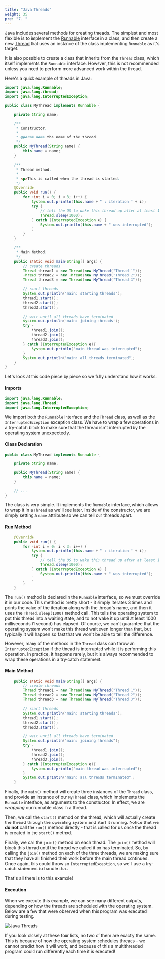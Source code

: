 ```yaml
---
title: "Java Threads"
weight: 35
pre: "7. "
---
```

Java includes several methods for creating threads. The simplest and most flexible is to implement the [Runnable](https://docs.oracle.com/javase/8/docs/api/java/lang/Runnable.html) interface in a class, and then create a new [Thread](https://docs.oracle.com/javase/8/docs/api/java/lang/Thread.html) that uses an instance of the class implementing `Runnable` as it's target. 

It is also possible to create a class that inherits from the `Thread` class, which itself implements the `Runnable` interface. However, this is not recommended unless you need to perform more advanced work within the thread. 

Here's a quick example of threads in Java:

```java
import java.lang.Runnable;
import java.lang.Thread;
import java.lang.InterruptedException;

public class MyThread implements Runnable {

    private String name;

    /**
     * Constructor.
     * 
     * @param name the name of the thread
     */
    public MyThread(String name) {
        this.name = name;
    }
    
    /**
     * Thread method.
     * 
     * <p>This is called when the thread is started.
     */
    @Override
    public void run() {
        for (int i = 0; i < 3; i++) {
            System.out.println(this.name + " : iteration " + i);
            try {
                // tell the OS to wake this thread up after at least 1 second
                Thread.sleep(1000);
            } catch (InterruptedException e) {
                System.out.println(this.name + " was interrupted");
            }
        }
    }
    
    /**
     * Main Method.
     */
    public static void main(String[] args) {
        // create threads
        Thread thread1 = new Thread(new MyThread("Thread 1"));
        Thread thread2 = new Thread(new MyThread("Thread 2"));
        Thread thread3 = new Thread(new MyThread("Thread 3"));
        
        // start threads
        System.out.println("main: starting threads");
        thread1.start();
        thread2.start();
        thread3.start();
        
        // wait until all threads have terminated
        System.out.println("main: joining threads");
        try {
            thread1.join();
            thread2.join();
            thread3.join();
        } catch (InterruptedException e){
            System.out.println("main thread was interrupted");
        }
        System.out.println("main: all threads terminated");
    }
}
```

Let's look at this code piece by piece so we fully understand how it works.

#### Imports

```java
import java.lang.Runnable;
import java.lang.Thread;
import java.lang.InterruptedException;
```

We import both the `Runnable` interface and the `Thread` class, as well as the `InterruptedException` exception class. We have to wrap a few operations in a try-catch block to make sure that the thread isn't interrupted by the operating system unexpectedly. 

#### Class Declaration

```java
public class MyThread implements Runnable {

    private String name;

    public MyThread(String name) {
        this.name = name;
    }
    
    // ...
}
```

The class is very simple. It implements the `Runnable` interface, which allows to wrap it in a `Thread` as we'll see later. Inside of the constructor, we are simply setting a `name` attribute so we can tell our threads apart.

#### Run Method

```java
    @Override
    public void run() {
        for (int i = 0; i < 3; i++) {
            System.out.println(this.name + " : iteration " + i);
            try {
                // tell the OS to wake this thread up after at least 1 second
                Thread.sleep(1000);
            } catch (InterruptedException e) {
                System.out.println(this.name + " was interrupted");
            }
        }
    }
```

The `run()` method is declared in the `Runnable` interface, so we must override it in our code. This method is pretty short - it simply iterates 3 times and prints the value of the iteration along with the thread's name, and then it uses the `Thread.sleep(1000)` method call. This tells the operating system to put this thread into a waiting state, and to not wake it up until at least 1000 milliseconds (1 second) has elapsed. Of course, we can't guarantee that the operating system won't make this thread wait even longer than that, but typically it will happen so fast that we won't be able to tell the difference. 

However, many of the methods in the `Thread` class can throw an `InterruptedException` if the thread is interrupted while it is performing this operation. In practice, it happens rarely, but it is always recommended to wrap these operations in a try-catch statement. 

#### Main Method

```java
    public static void main(String[] args) {
        // create threads
        Thread thread1 = new Thread(new MyThread("Thread 1"));
        Thread thread2 = new Thread(new MyThread("Thread 2"));
        Thread thread3 = new Thread(new MyThread("Thread 3"));
        
        // start threads
        System.out.println("main: starting threads");
        thread1.start();
        thread2.start();
        thread3.start();
        
        // wait until all threads have terminated
        System.out.println("main: joining threads");
        try {
            thread1.join();
            thread2.join();
            thread3.join();
        } catch (InterruptedException e){
            System.out.println("main thread was interrupted");
        }
        System.out.println("main: all threads terminated");
    }
```

Finally, the `main()` method will create three instances of the `Thread` class, and provide an instance of our `MyThread` class, which implements the `Runnable` interface, as arguments to the constructor. In effect, we are _wrapping_ our runnable class in a thread. 

Then, we call the `start()` method on the thread, which will actually create the thread through the operating system and start it running. Notice that we **do not** call the `run()` method directly - that is called for us once the thread is created in the `start()` method. 

Finally, we call the `join()` method on each thread. The `join()` method will block this thread until the thread we called it on has terminated. So, by calling the `join()` method on each of the three threads, we are making sure that they have all finished their work before the main thread continues. Once again, this could throw an `InterruptedException`, so we'll use a try-catch statement to handle that.

That's all there is to this example!

#### Execution

When we execute this example, we can see many different outputs, depending on how the threads are scheduled with the operating system. Below are a few that were observed when this program was executed during testing.

![Java Threads](../../images/10/java_thread.png)

If you look closely at these four lists, no two of them are exactly the same. This is because of how the operating system schedules threads - we cannot predict how it will work, and because of this a multithreaded program could run differently each time it is executed!
